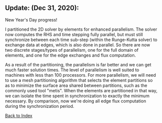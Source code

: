 ## Update: (Dec 31, 2020):

New Year's Day progress!

I partitioned the 2D solver by elements for enhanced parallelism. The solver now computes the RHS and time stepping fully
parallel, but must still synchronize between each time sub-step (within the Runge-Kutta solver) to exchange data at edges,
which is also done in parallel. So there are now two discrete stages/types of parallelism, one for the full domain of
elements, and one for the edge exchanges and flux computation.

As a result of the partitioning, the parallelism is far better and we can get much faster solution times. The level of
parallelism is well suited to machines with less than 100 processors. For more parallelism, we will need to use a mesh
partitioning algorithm that selects the element partitions so as to minimize the surface area shared between partitions, such
as the commonly used tool "metis". When the elements are partitioned in that way, we can isolate the time spent in
synchronization to exactly the minimum necessary. By comparison, now we're doing all edge flux computation during the
synchronization period.


[Back to Index](../CHANGELOG.md)
